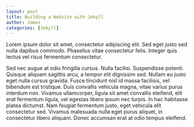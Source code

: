 ```yaml
---
layout: post
title: Building a Website with Jekyll
author: James
categories: [Jekyll]
---
```

Lorem ipsum dolor sit amet, consectetur adipiscing elit. Sed eget justo sed nulla dapibus commodo. Phasellus vitae consectetur felis. Integer quis lectus vel risus fermentum consectetur.

Sed nec augue at odio fringilla cursus. Nulla facilisi. Suspendisse potenti. Quisque aliquam sagittis arcu, a tempor elit dignissim sed. Nullam eu justo eget nulla cursus gravida. Fusce tincidunt nisl id massa facilisis, vel bibendum est tristique. Duis convallis vehicula magna, vitae varius purus interdum non. Vivamus ullamcorper, ligula sit amet convallis eleifend, elit erat fermentum ligula, vel egestas libero ipsum nec turpis. In hac habitasse platea dictumst. Nam feugiat fermentum justo, eget vehicula elit consectetur sed. Vivamus malesuada nulla eget purus aliquet, in consectetur libero aliquam. Donec accumsan erat at odio tempus eleifend.
